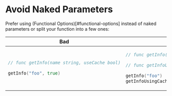 # Avoid Naked Parameters

Prefer using (Functional Options)[#functional-options] instead of naked parameters or split your function into a few ones:

<table>
<thead><tr><th>Bad</th><th>Good</th></tr></thead>
<tbody>
<tr><td>

```go
// func getInfo(name string, useCache bool)

getInfo("foo", true)
```

</td><td>

```go
// func getInfo(name string)

// func getInfoUsingCache(name string)

getInfo("foo")
getInfoUsingCache("foo")
```

</td></tr>
</tbody></table>
